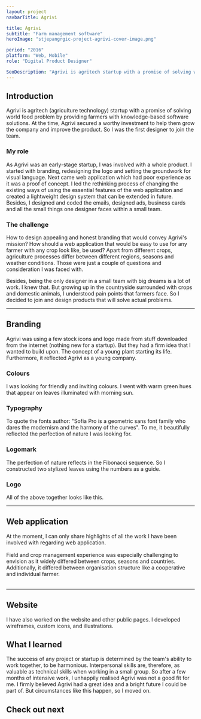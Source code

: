 ```yaml
---
layout: project
navbarTitle: Agrivi

title: Agrivi
subtitle: "Farm management software"
heroImage: "stjepangrgic-project-agrivi-cover-image.png"

period: "2016"
platform: "Web, Mobile"
role: "Digital Product Designer"

SeoDescription: "Agrivi is agritech startup with a promise of solving world food problem by providing farmers with knowledge-based software solutions. Designed by Stjepan Grgic"
---
```


## Introduction
Agrivi is agritech (agriculture technology) startup with a promise of solving world food problem by providing farmers with knowledge-based software solutions. At the time, Agrivi secured a worthy investment to help them grow the company and improve the product. So I was the first designer to join the team.

### My role
As Agrivi was an early-stage startup, I was involved with a whole product. I started with branding, redesigning the logo and setting the groundwork for visual language. Next came web application which had poor experience as it was a proof of concept. I led the rethinking process of changing the existing ways of using the essential features of the web application and created a lightweight design system that can be extended in future. Besides, I designed and coded the emails, designed ads, business cards and all the small things one designer faces within a small team.


### The challenge
How to design appealing and honest branding that would convey Agrivi's mission? How should a web application that would be easy to use for any farmer with any crop look like, be used? Apart from different crops, agriculture processes differ between different regions, seasons and weather conditions. Those were just a couple of questions and consideration I was faced with.

Besides, being the only designer in a small team with big dreams is a lot of work. I knew that. But growing up in the countryside surrounded with crops and domestic animals, I understood pain points that farmers face. So I decided to join and design products that will solve actual problems. 

<hr class="gradient">

## Branding
Agrivi was using a few stock icons and logo made from stuff downloaded from the internet (nothing new for a startup). But they had a firm idea that I wanted to build upon. The concept of a young plant starting its life. Furthermore, it reflected Agrivi as a young company.

<figure class="project-width">
  <simg name="stjepangrgic-project-agrivi-branding-idea.jpg" />
</figure> 
  

### Colours
I was looking for friendly and inviting colours. I went with warm green hues that appear on leaves illuminated with morning sun.

<figure class="photo-width">
  <simg name="stjepangrgic-project-agrivi-colors.png" />
</figure>

<section class="typography">
<div class="text">

### Typography
To quote the fonts author: "Sofia Pro is a geometric sans font family who dares the modernism and the harmony of the curves". To me, it beautifully reflected the perfection of nature I was looking for.

</div>
<figure>
  <simg name="stjepangrgic-project-agrivi-typography.png" />
</figure>
</section>

### Logomark
The perfection of nature reflects in the Fibonacci sequence. So I constructed two stylized leaves using the numbers as a guide.

<figure class="logomark-1">
  <simg name="stjepangrgic-project-agrivi-logomark-construction.png" />
</figure>
<figure class="logomark-2">
  <simg name="stjepangrgic-project-agrivi-logomark.png" />
</figure>

### Logo
All of the above together looks like this.

<figure class="g2-2">
  <simg name="stjepangrgic-project-agrivi-logo-construction.png" />
</figure>
<figure class="g2-2">
  <simg name="stjepangrgic-project-agrivi-logo.png" />
</figure>
<figure class="gcs2 span12">
  <simg name="stjepangrgic-project-agrivi-logo-monochrome-light.png" />
</figure>
<figure class="gcs14 span12">
  <simg name="stjepangrgic-project-agrivi-logo-monochrome-dark.png" />
</figure>

<hr class="gradient">

## Web application
At the moment, I can only share highlights of all the work I have been involved with regarding web application.

<figure class="project-width" style="margin-bottom: 1rem" >
  <simg name="stjepangrgic-project-agrivi-webapp.png" />
</figure>

Field and crop management experience was especially challenging to envision as it widely differed between crops, seasons and countries. Additionally, it differed between organisation structure like a cooperative and individual farmer.

<figure class="project-width" style="margin-top: 2rem">
  <simg name="stjepangrgic-project-agrivi-webapp-fields.png" />
</figure>


<hr class="gradient">

## Website
I have also worked on the website and other public pages. I developed wireframes, custom icons, and illustrations.

<figure class="project-width">
  <simg name="stjepangrgic-project-agrivi-website.jpg" />
</figure>
  
<section class="conclusion full-width grid">

## What I learned
The success of any project or startup is determined by the team's ability to work together, to be harmonious. Interpersonal skills are, therefore, as valuable as technical skills when working in a small group. So after a few months of intensive work, I unhappily realised Agrivi was not a good fit for me.  I firmly believed Agrivi had a great idea and a bright future I could be part of. But circumstances like this happen, so I moved on.

## Check out next

<div class="next-project project-width">
  <ProjectCard
    url="/work/vip-xmass-chat"
    title="Vip Xmas Chat"
    description="Promotional Chat App"
    bgImage="stjepangrgic-vip-chat-card-bgImage.jpg"
    projectImage="stjepangrgic-vip-chat-card-projectImage.png"
    textColor="#000"/>
</div>

</section>


<script>
import slink from '@/components/slink.vue'
import simg from '@/components/simg.vue'
import ProjectCard from '@/components/ProjectCard.vue'
import ProjectHeroSection from '@/components/ProjectHeroSection.vue'
import ProjectInfo from '@/components/ProjectInfo.vue'
import PageHeader from '@/components/PageHeader.vue'

export default {
  components: {
    slink,
    ProjectCard,
    simg,
    ProjectHeroSection,
    ProjectInfo,
    PageHeader
  }
}
</script>

<style lang="stylus">
@import "../../node_modules/rupture/rupture"
@import "../../styles/_grid.styl"

.agrivi
  --subtitle-color: #8E6948
  --content-bgc: #F8F3F0
  --page-header-bgc: #F8F3F0
  --conclusion-bg: #ECE1DC

  hr.gradient
    &:before
      background-image: linear-gradient(180deg, #ECE1DC 0%, rgba(234,221,216,0.00) 100%);

  .hero-image
    img
      box-shadow none

  .typography
    @extend .g2-2
    @extend .grid-inner
    +above(900px)
      margin-top: 3rem;
    .text
      +above(900px)
        grid-column 14 / span 11
        display: flex;
        flex-direction: column;
        justify-content: flex-end;
        padding-bottom: 2rem;

    figure
      @extend .project-width
      +above(900px)
        grid-column 1 / span 12

  +above(900px)
    #logomark, #logomark + p
      grid-column 5 / span 12
    .logomark-1
      grid-column 5 / span 10
    .logomark-2 
      grid-column 15 / span 10

</style>
